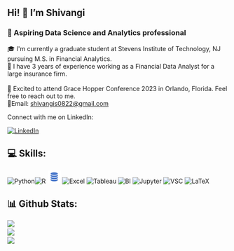 ## Hi! 👋 I’m Shivangi
### :rocket: Aspiring Data Science and Analytics professional
:mortar_board: I'm currently a graduate student at Stevens Institute of Technology, NJ pursuing M.S. in Financial Analytics.
<br>:briefcase: I have 3 years of experience working as a  Financial Data Analyst for a large insurance firm.
<br><br>💫 Excited to attend Grace Hopper Conference 2023 in Orlando, Florida. Feel free to reach out to me.
<br>:email:Email: shivangis0822@gmail.com
<p>Connect with me on LinkedIn:

[![LinkedIn](https://img.shields.io/badge/LinkedIn-%230077B5.svg?logo=linkedin&logoColor=white)](https://linkedin.com/in/shivangisfa) 
<br>
## 💻 Skills:
<img src="https://avatars.githubusercontent.com/u/1525981?s=200&v=4" alt="Python" width="30"><img src="https://www.r-project.org/logo/Rlogo.svg" alt="R" width="30">
<img src="https://raw.githubusercontent.com/github/explore/80688e429a7d4ef2fca1e82350fe8e3517d3494d/topics/sql/sql.png" alt="SQL" width="30">
<img src="https://avatars.githubusercontent.com/u/44556874?s=200&v=4" alt="Excel" width="30">
<img src="https://avatars.githubusercontent.com/u/828667?s=200&v=4" alt="Tableau" width="30">
<img src="https://avatars.githubusercontent.com/u/42988494?s=200&v=4" alt="BI" width="30">
<img src="https://avatars.githubusercontent.com/u/7388996?s=200&v=4" alt="Jupyter" width="30">
<img src="https://img.shields.io/badge/VSCode-0078D4?style=for-the-badge&logo=visual%20studio%20code&logoColor=white" alt="VSC" width="70">
![LaTeX](https://img.shields.io/badge/latex-%23008080.svg?style=flat&logo=latex&logoColor=white) 
<br>
## 📊 Github Stats:
![](https://github-readme-stats-sigma-five.vercel.app/api?username=shivangis8&theme=tokyonight&hide_border=false&count_private=false)<br/>
![](https://github-readme-streak-stats.herokuapp.com/?user=shivangis8&theme=tokyonight&hide_border=false)<br/>
![](https://github-readme-stats-sigma-five.vercel.app/api/top-langs/?username=shivangis8&theme=tokyonight&layout=compact&hide_border=false&count_private=false)
